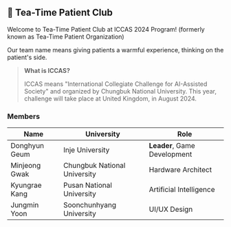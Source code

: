 ## 🍵 Tea-Time Patient Club

Welcome to Tea-Time Patient Club at ICCAS 2024 Program! (formerly known as Tea-Time Patient Organization)

Our team name means giving patients a warmful experience, thinking on the patient's side.

> **What is ICCAS?**
> 
> ICCAS means "International Collegiate Challenge for AI-Assisted Society" and organized by Chungbuk National University.
> This year, challenge will take place at United Kingdom, in August 2024.

### Members

| Name | University | Role |
| --- | --- | ---- |
| Donghyun Geum | Inje University | **Leader**, Game Development |
| Minjeong Gwak | Chungbuk National University | Hardware Architect |
| Kyungrae Kang | Pusan National University | Artificial Intelligence |
| Jungmin Yoon | Soonchunhyang University | UI/UX Design |
